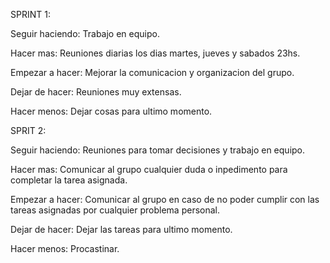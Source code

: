 SPRINT 1:

Seguir haciendo:  Trabajo en equipo.

Hacer mas: Reuniones diarias los dias martes, jueves y sabados 23hs.

Empezar a hacer: Mejorar la comunicacion y organizacion del grupo.

Dejar de hacer: Reuniones muy extensas.

Hacer menos: Dejar cosas para ultimo momento.

SPRIT 2:

Seguir haciendo:  Reuniones para tomar decisiones y trabajo en equipo.

Hacer mas: Comunicar al grupo cualquier duda o inpedimento para completar la tarea asignada.

Empezar a hacer: Comunicar al grupo en caso de no poder cumplir con las tareas asignadas por cualquier problema personal.

Dejar de hacer: Dejar las tareas para ultimo momento.

Hacer menos: Procastinar.